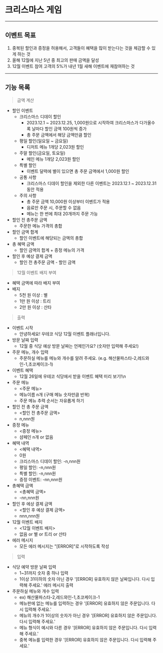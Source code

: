 
# 크리스마스 게임

------------------------------------------------------------------------------------------------------------------------

## 이벤트 목표

1. 중복된 할인과 증정을 허용해서, 고객들이 혜택을 많이 받는다는 것을 체감할 수 있게 하는 것
2. 올해 12월에 지난 5년 중 최고의 판매 금액을 달성
3. 12월 이벤트 참여 고객의 5%가 내년 1월 새해 이벤트에 재참여하는 것

------------------------------------------------------------------------------------------------------------------------

## 기능 목록

> 금액 계산
- 할인 이벤트
    - 크리스마스 디데이 할인
        - 2023.12.1 ~ 2023.12.25, 1,000원으로 시작하여 크리스마스가 다가올수록 날마다 할인 금액 100원씩 증가
        - 총 주문 금액에서 해당 금액만큼 할인
    - 평일 할인(일요일 ~ 금요일)
        - 디저트 메뉴 1개당 2,023원 할인
    - 주말 할인(금요일, 토요일)
        - 메인 메뉴 1개당 2,023원 할인
    - 특별 할인
        - 이벤트 달력에 별이 있으면 총 주문 금액에서 1,000원 할인
    - 공통 사항
        - 크리스마스 디데이 할인을 제외한 다른 이벤트는 2023.12.1 ~ 2023.12.31 동안 적용
    - 주의 사항
        - 총 주문 금액 10,000원 이상부터 이벤트가 적용
        - 음료만 주문 시, 주문할 수 없음
        - 메뉴는 한 번에 최대 20개까지 주문 가능
- 할인 전 총주문 금액
    - 주문한 메뉴 가격의 총합
- 할인 금액 합계
    - 할인 이벤트에 해당되는 금액의 총합
- 총 혜택 금액
    - 할인 금액의 합계 + 증정 메뉴의 가격
- 할인 후 예상 결제 금액
    - 할인 전 총주문 금액 - 할인 금액


> 12월 이벤트 배지 부여
- 혜택 금액에 따라 배지 부여
- 배지
    - 5천 원 이상 : 별
    - 1만 원 이상 : 트리
    - 2만 원 이상 : 산타


> 출력
- 이벤트 시작
    - 안녕하세요! 우테코 식당 12월 이벤트 플래너입니다.
- 방문 날짜 입력
    - 12월 중 식당 예상 방문 날짜는 언제인가요? (숫자만 입력해 주세요!)
- 주문 메뉴, 개수 입력
    - 주문하실 메뉴를 메뉴와 개수를 알려 주세요. (e.g. 해산물파스타-2,레드와인-1,초코케이크-1)
- 이벤트 혜택
    - 12월 26일에 우테코 식당에서 받을 이벤트 혜택 미리 보기!\n
- 주문 메뉴
    - <주문 메뉴>
    - 메뉴이름 n개 (구매 메뉴 숫자만큼 반복)
    - 주문 메뉴 추력 순서는 자유롭게 하기
- 할인 전 총 주문 금액
    - <할인 전 총주문 금액>
    - n,nnn원
- 증정 메뉴
    - <증정 메뉴>
    - 샴페인 n개 or 없음
- 혜택 내역
    - <혜택 내역>
    - 0원
    - 크리스마스 디데이 할인: -n,nnn원
    - 평일 할인: -n,nnn원
    - 특별 할인: -n,nnn원
    - 증정 이벤트: -nn,nnn원
- 총혜택 금액
    - <총혜택 금액>
    - -nn,nnn원
- 할인 후 에상 결제 금액
    - <할인 후 예상 결제 금액>
    - nnn,nnn원
- 12월 이벤트 배지
    - <12월 이벤트 배지>
    - 없음 or 별 or 트리 or 산타
- 에러 메시지
    - 모든 에러 메시지는 "[ERROR]"로 시작하도록 작성


> 입력
- 식당 예약 방문 날짜 입력
    - 1~31까지 숫자 중 하나 입력
    - 1이상 31이하의 숫자 아닌 경우 '[ERROR] 유효하지 않은 날짜입니다. 다시 입력해 주세요.' 에러 메시지 출력
- 주문하실 메뉴와 개수 입력
    - ex) 해산물파스타-2,레드와인-1,초코케이크-1
    - 메뉴판에 없는 메뉴를 입력하는 경우 '[ERROR] 유효하지 않은 주문입니다. 다시 입력해 주세요.'
    - 메뉴의 개수가 1이상의 숫자가 아닌 경우 '[ERROR] 유효하지 않은 주문입니다. 다시 입력해 주세요.'
    - 메뉴 형식이 예시와 다른 경우 '[ERROR] 유효하지 않은 주문입니다. 다시 입력해 주세요.'
    - 중복 메뉴를 입력한 경우 '[ERROR] 유효하지 않은 주문입니다. 다시 입력해 주세요.'







  